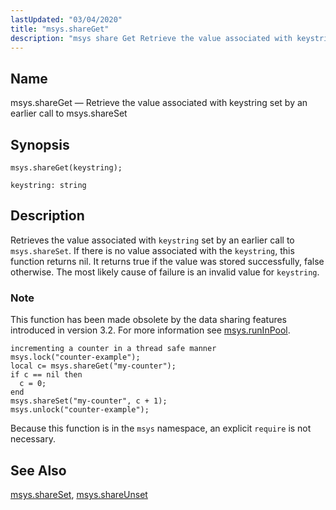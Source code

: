 ```yaml
---
lastUpdated: "03/04/2020"
title: "msys.shareGet"
description: "msys share Get Retrieve the value associated with keystring set by an earlier call to msys share Set msys share Get keystring Retrieves the value associated with keystring set by an earlier call to msys share Set If there is no value associated with the keystring this function returns nil..."
---
```


<a name="lua.ref.msys.shareGet"></a> 
## Name

msys.shareGet — Retrieve the value associated with keystring set by an earlier call to msys.shareSet

<a name="idp24718032"></a> 
## Synopsis

`msys.shareGet(keystring);`

`keystring: string`<a name="idp24720720"></a> 
## Description

Retrieves the value associated with `keystring` set by an earlier call to `msys.shareSet`. If there is no value associated with the `keystring`, this function returns nil. It returns true if the value was stored successfully, false otherwise. The most likely cause of failure is an invalid value for `keystring`.

### Note

This function has been made obsolete by the data sharing features introduced in version 3.2\. For more information see [msys.runInPool](/momentum/3/3-reference/3-reference-lua-ref-msys-runinpool).

<a name="lua.ref.msys.shareGet.example"></a> 


```
incrementing a counter in a thread safe manner
msys.lock("counter-example");
local c= msys.shareGet("my-counter");
if c == nil then
  c = 0;
end
msys.shareSet("my-counter", c + 1);
msys.unlock("counter-example");
```

Because this function is in the `msys` namespace, an explicit `require` is not necessary.

<a name="idp24729728"></a> 
## See Also

[msys.shareSet](/momentum/3/3-reference/lua-ref-msys-share-set), [msys.shareUnset](/momentum/3/3-reference/lua-ref-msys-share-unset)